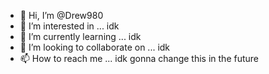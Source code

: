 - 👋 Hi, I’m @Drew980
- 👀 I’m interested in ... idk
- 🌱 I’m currently learning ... idk
- 💞️ I’m looking to collaborate on ... idk
- 📫 How to reach me ... idk 
gonna change this in the future
<!---
Drew980/Drew980 is a ✨ special ✨ repository because its `README.md` (this file) appears on your GitHub profile.
You can click the Preview link to take a look at your changes.
--->
